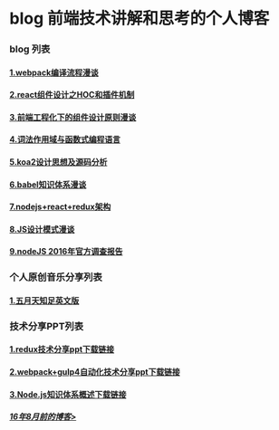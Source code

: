 # blog 前端技术讲解和思考的个人博客

### blog 列表

#### [1.webpack编译流程漫谈](https://github.com/slashhuang/blog/issues/1)
#### [2.react组件设计之HOC和插件机制](https://github.com/slashhuang/blog/blob/master/essays/react/design.md)
#### [3.前端工程化下的组件设计原则漫谈](https://github.com/slashhuang/blog/issues/5)
#### [4.词法作用域与函数式编程语言](https://github.com/slashhuang/blog/issues/8)
#### [5.koa2设计思想及源码分析](https://github.com/slashhuang/blog/blob/master/essays/koa.md)
#### [6.babel知识体系漫谈](https://github.com/slashhuang/blog/blob/master/essays/babel.md)
#### [7.nodejs+react+redux架构](https://github.com/slashhuang/blog/blob/master/essays/node_fe_architechture.md)
#### [8.JS设计模式漫谈](https://github.com/slashhuang/blog/blob/master/essays/design-patterns.md)
#### [9.nodeJS 2016年官方调查报告](https://github.com/slashhuang/blog/blob/master/essays/nodejs-2016.md)



### 个人原创音乐分享列表
#### [1.五月天知足英文版](https://github.com/slashhuang/blog/blob/master/essays/band/%E3%80%90%E5%8E%9F%E5%88%9B%E3%80%91%E6%8B%A5%E6%8A%B1%E8%8B%B1%E6%96%87%E7%89%88.md)



### 技术分享PPT列表

#### [1.redux技术分享ppt下载链接](https://github.com/slashhuang/blog/blob/master/ppt-share/ppt-for-redux.key?raw=true)

#### [2.webpack+gulp4自动化技术分享ppt下载链接](https://github.com/slashhuang/blog/blob/master/ppt-share/webpack-babel-gulp.key?raw=true)

#### [3.Node.js知识体系概述下载链接](https://github.com/slashhuang/blog/blob/master/ppt-share/node-share.key?raw=true)

##### [16年8月前的博客>](http://slashhuang.github.io/)


